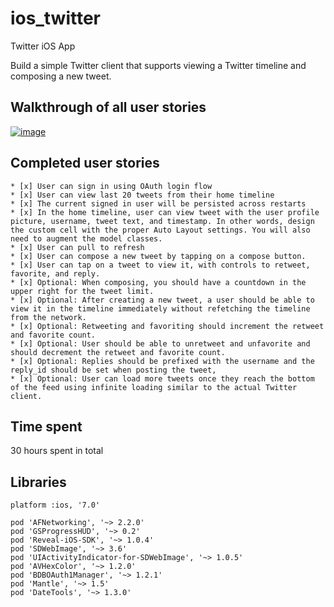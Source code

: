 ios_twitter
===========

Twitter iOS App

Build a simple Twitter client that supports viewing a Twitter timeline and composing a new tweet.

## Walkthrough of all user stories

[![image](https://raw.githubusercontent.com/wiki/stanleyhlng/ios_twitter/assets/ios_twitter.gif)](https://raw.githubusercontent.com/wiki/stanleyhlng/ios_twitter/assets/ios_twitter.gif)

## Completed user stories

    * [x] User can sign in using OAuth login flow
    * [x] User can view last 20 tweets from their home timeline
    * [x] The current signed in user will be persisted across restarts
    * [x] In the home timeline, user can view tweet with the user profile picture, username, tweet text, and timestamp. In other words, design the custom cell with the proper Auto Layout settings. You will also need to augment the model classes.
    * [x] User can pull to refresh
    * [x] User can compose a new tweet by tapping on a compose button.
    * [x] User can tap on a tweet to view it, with controls to retweet, favorite, and reply.
    * [x] Optional: When composing, you should have a countdown in the upper right for the tweet limit.
    * [x] Optional: After creating a new tweet, a user should be able to view it in the timeline immediately without refetching the timeline from the network.
    * [x] Optional: Retweeting and favoriting should increment the retweet and favorite count.
    * [x] Optional: User should be able to unretweet and unfavorite and should decrement the retweet and favorite count.
    * [x] Optional: Replies should be prefixed with the username and the reply_id should be set when posting the tweet,
    * [x] Optional: User can load more tweets once they reach the bottom of the feed using infinite loading similar to the actual Twitter client.

## Time spent
30 hours spent in total

## Libraries
```
platform :ios, '7.0'

pod 'AFNetworking', '~> 2.2.0'
pod 'GSProgressHUD', '~> 0.2'
pod 'Reveal-iOS-SDK', '~> 1.0.4'
pod 'SDWebImage', '~> 3.6'
pod 'UIActivityIndicator-for-SDWebImage', '~> 1.0.5'
pod 'AVHexColor', '~> 1.2.0'
pod 'BDBOAuth1Manager', '~> 1.2.1'
pod 'Mantle', '~> 1.5'
pod 'DateTools', '~> 1.3.0'
```
